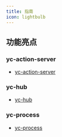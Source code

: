 ```yaml
---
title: 指南
icon: lightbulb
---
```


## 功能亮点

### yc-action-server

- [yc-action-server](yucong/yc-action-server.md)

### yc-hub

- [yc-hub](yucong/yc-hub.md)

### yc-process

- [yc-process](yucong/yc-process.md)

